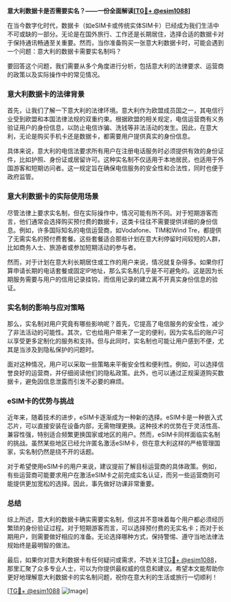 **意大利数据卡是否需要实名？——一份全面解读[[TG💪+ @esim1088](https://t.me/s/esim1088)]**

在当今数字化时代，数据卡（如eSIM卡或传统实体SIM卡）已经成为我们生活中不可或缺的一部分。无论是在国外旅行、工作还是长期居住，选择合适的数据卡对于保持通讯畅通至关重要。然而，当你准备购买一张意大利数据卡时，可能会遇到一个问题：意大利的数据卡需要实名制吗？

要回答这个问题，我们需要从多个角度进行分析，包括意大利的法律要求、运营商的政策以及实际操作中的常见情况。

### 意大利数据卡的法律背景

首先，让我们了解一下意大利的法律环境。意大利作为欧盟成员国之一，其电信行业受到欧盟和本国法律法规的双重约束。根据欧盟的相关规定，电信运营商有义务验证用户的身份信息，以防止电信诈骗、洗钱等非法活动的发生。因此，在意大利，无论是购买手机卡还是数据卡，都需要用户提供真实的身份信息。

具体来说，意大利的电信法要求所有用户在注册电话服务时必须提供有效的身份证件，比如护照、身份证或居留许可。这种实名制不仅适用于本地居民，也适用于外国游客和短期访问者。这一规定旨在确保电信服务的安全性和合法性，同时也便于政府监管。

### 意大利数据卡的实际使用场景

尽管法律上要求实名制，但在实际操作中，情况可能有所不同。对于短期游客而言，他们通常会选择购买预付费的数据卡，这类卡往往不需要提供详细的身份信息。例如，许多国际知名的电信运营商，如Vodafone、TIM和Wind Tre，都提供了无需实名的预付费套餐。这些套餐适合那些计划在意大利停留时间较短的人群，比如商务人士、旅游者或参加短期活动的参与者。

然而，对于计划在意大利长期居住或工作的用户来说，情况就复杂得多。如果你打算申请长期的电话套餐或固定IP地址，那么实名制几乎是不可避免的。这是因为长期服务需要与用户的信用记录挂钩，而信用记录的建立离不开真实身份信息的验证。

### 实名制的影响与应对策略

那么，实名制对用户究竟有哪些影响呢？首先，它提高了电信服务的安全性，减少了非法活动的可能性。其次，它也给用户带来了一定的便利，因为实名后的账户可以享受更多定制化的服务和支持。但与此同时，实名制也可能让用户感到不便，尤其是当涉及到隐私保护的问题时。

面对这种情况，用户可以采取一些策略来平衡安全性和便利性。例如，可以选择信誉良好的运营商，并仔细阅读他们的隐私政策。此外，也可以通过正规渠道购买数据卡，避免因信息泄露而引发不必要的麻烦。

### eSIM卡的优势与挑战

近年来，随着技术的进步，eSIM卡逐渐成为一种新的选择。eSIM卡是一种嵌入式芯片，可以直接安装在设备内部，无需物理更换。这种技术的优势在于灵活性高、兼容性强，特别适合频繁更换国家或地区的用户。然而，eSIM卡同样面临实名制的挑战。虽然某些地区已经允许匿名激活eSIM卡，但在意大利这样的严格管理国家，实名制仍然是绕不开的话题。

对于希望使用eSIM卡的用户来说，建议提前了解目标运营商的具体政策。例如，有些运营商可能要求用户在激活eSIM卡之前完成实名认证，而另一些运营商则可能提供更加宽松的选择。因此，事先做好功课非常重要。

### 总结

综上所述，意大利的数据卡确实需要实名制，但这并不意味着每个用户都必须经历繁琐的身份验证过程。对于短期游客而言，可以选择预付费的无实名卡；而对于长期用户，则需要做好相应的准备。无论选择哪种方式，保持警惕、遵守当地法律法规始终是最明智的做法。

最后，如果你对意大利数据卡有任何疑问或需求，不妨关注[TG💪+ @esim1088](https://t.me/s/esim1088)，那里汇聚了众多专业人士，可以为你提供最权威的信息和建议。希望本文能帮助你更好地理解意大利数据卡的实名制问题，祝你在意大利的生活或旅行一切顺利！

[[TG💪+ @esim1088](https://t.me/s/esim1088) ![Image](https://i.postimg.cc/4NQfJmqS/Snipaste-2025-05-13-00-14-12.png)]
